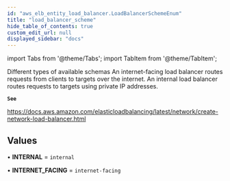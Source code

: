 ```yaml
---
id: "aws_elb_entity_load_balancer.LoadBalancerSchemeEnum"
title: "load_balancer_scheme"
hide_table_of_contents: true
custom_edit_url: null
displayed_sidebar: "docs"
---
```


import Tabs from '@theme/Tabs';
import TabItem from '@theme/TabItem';

Different types of available schemas
An internet-facing load balancer routes requests from clients to targets over the internet.
An internal load balancer routes requests to targets using private IP addresses.

**`See`**

https://docs.aws.amazon.com/elasticloadbalancing/latest/network/create-network-load-balancer.html

## Values

• **INTERNAL** = `internal`

• **INTERNET\_FACING** = `internet-facing`
